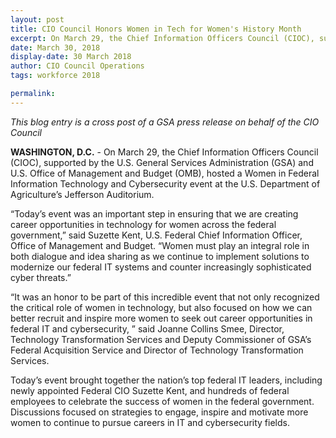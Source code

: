 ```yaml
---
layout: post
title: CIO Council Honors Women in Tech for Women's History Month
excerpt: On March 29, the Chief Information Officers Council (CIOC), supported by the U.S. General Services Administration (GSA) and U.S. Office of Management and Budget (OMB), hosted a Women in Federal Information Technology and Cybersecurity event at the U.S. Department of Agriculture’s Jefferson Auditorium.
date: March 30, 2018
display-date: 30 March 2018
author: CIO Council Operations
tags: workforce 2018

permalink:
---
```

_This blog entry is a cross post of a GSA press release on behalf of the CIO Council_

**WASHINGTON, D.C.** - On March 29, the Chief Information Officers Council (CIOC), supported by the U.S. General Services Administration (GSA) and U.S. Office of Management and Budget (OMB), hosted a Women in Federal Information Technology and Cybersecurity event at the U.S. Department of Agriculture’s Jefferson Auditorium.

“Today’s event was an important step in ensuring that we are creating career opportunities in technology for women across the federal government,” said Suzette Kent, U.S. Federal Chief Information Officer, Office of Management and Budget. “Women must play an integral role in both dialogue and idea sharing as we continue to implement solutions to modernize our federal IT systems and counter increasingly sophisticated cyber threats.”

“It was an honor to be part of this incredible event that not only recognized the critical role of women in technology, but also focused on how we can better recruit and inspire more women to seek out career opportunities in federal IT and cybersecurity, ” said Joanne Collins Smee, Director, Technology Transformation Services and Deputy Commissioner of GSA’s Federal Acquisition Service and Director of Technology Transformation Services.

Today’s event brought together the nation’s top federal IT leaders, including newly appointed Federal CIO Suzette Kent, and hundreds of federal employees to celebrate the success of women in the federal government. Discussions focused on strategies to engage, inspire and motivate more women to continue to pursue careers in IT and cybersecurity fields.
